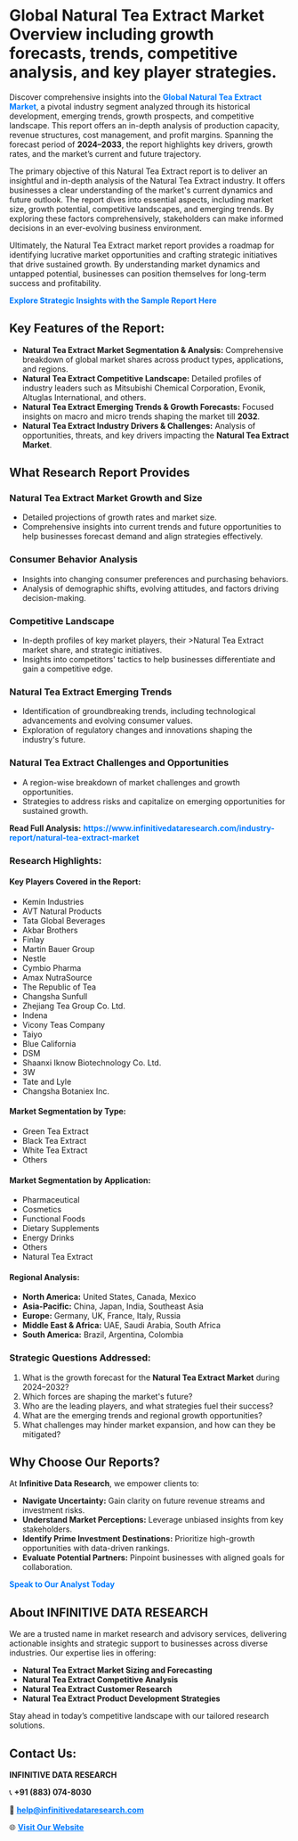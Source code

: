 <h1>Global Natural Tea Extract Market Overview including growth forecasts, trends, competitive analysis, and key player strategies.</h1>
<p>
Discover comprehensive insights into the 
<a href="https://www.infinitivedataresearch.com/industry-report/natural-tea-extract-market" rel="dofollow" style="color: #007BFF; text-decoration: none;"><strong>Global Natural Tea Extract Market</strong></a>, a pivotal industry segment analyzed through its historical development, emerging trends, growth prospects, and competitive landscape. This report offers an in-depth analysis of production capacity, revenue structures, cost management, and profit margins. Spanning the forecast period of <strong>2024–2033</strong>, the report highlights key drivers, growth rates, and the market’s current and future trajectory.
</p>
<p>
The primary objective of this Natural Tea Extract report is to deliver an insightful and in-depth analysis of the Natural Tea Extract industry. It offers businesses a clear understanding of the market's current dynamics and future outlook. The report dives into essential aspects, including market size, growth potential, competitive landscapes, and emerging trends. By exploring these factors comprehensively, stakeholders can make informed decisions in an ever-evolving business environment.
</p>
<p>
Ultimately, the Natural Tea Extract market report provides a roadmap for identifying lucrative market opportunities and crafting strategic initiatives that drive sustained growth. By understanding market dynamics and untapped potential, businesses can position themselves for long-term success and profitability.
</p>
<p>
<a href="https://www.infinitivedataresearch.com/request-sample/reportId=110378" style="color: #007BFF; text-decoration: none;"><strong>Explore Strategic Insights with the Sample Report Here</strong></a>
</p>

<h2>Key Features of the Report:</h2>
<ul>
<li><strong>Natural Tea Extract Market Segmentation & Analysis:</strong> Comprehensive breakdown of global market shares across product types, applications, and regions.</li>
<li><strong>Natural Tea Extract Competitive Landscape:</strong> Detailed profiles of industry leaders such as Mitsubishi Chemical Corporation, Evonik, Altuglas International, and others.</li>
<li><strong>Natural Tea Extract Emerging Trends & Growth Forecasts:</strong> Focused insights on macro and micro trends shaping the market till <strong>2032</strong>.</li>
<li><strong>Natural Tea Extract Industry Drivers & Challenges:</strong> Analysis of opportunities, threats, and key drivers impacting the <strong>Natural Tea Extract Market</strong>.</li>
</ul>

<h2>What Research Report Provides</h2>
<h3>Natural Tea Extract Market Growth and Size</h3>
<ul>
<li>Detailed projections of growth rates and market size.</li>
<li>Comprehensive insights into current trends and future opportunities to help businesses forecast demand and align strategies effectively.</li>
</ul>

<h3>Consumer Behavior Analysis</h3>
<ul>
<li>Insights into changing consumer preferences and purchasing behaviors.</li>
<li>Analysis of demographic shifts, evolving attitudes, and factors driving decision-making.</li>
</ul>

<h3>Competitive Landscape</h3>
<ul>
<li>In-depth profiles of key market players, their >Natural Tea Extract market share, and strategic initiatives.</li>
<li>Insights into competitors' tactics to help businesses differentiate and gain a competitive edge.</li>
</ul>

<h3>Natural Tea Extract Emerging Trends</h3>
<ul>
<li>Identification of groundbreaking trends, including technological advancements and evolving consumer values.</li>
<li>Exploration of regulatory changes and innovations shaping the industry's future.</li>
</ul>

<h3>Natural Tea Extract Challenges and Opportunities</h3>
<ul>
<li>A region-wise breakdown of market challenges and growth opportunities.</li>
<li>Strategies to address risks and capitalize on emerging opportunities for sustained growth.</li>
</ul>
<p><strong>Read Full Analysis:</strong> <a href="https://www.infinitivedataresearch.com/industry-report/natural-tea-extract-market" rel="dofollow" style="color: #007BFF; text-decoration: none;"><strong>https://www.infinitivedataresearch.com/industry-report/natural-tea-extract-market</strong></a></p>
<h3>Research Highlights:</h3>
<h4>Key Players Covered in the Report:</h4>
<ul><li>Kemin Industries</li><li>AVT Natural Products</li><li>Tata Global Beverages</li><li>Akbar Brothers</li><li>Finlay</li><li>Martin Bauer Group</li><li>Nestle</li><li>Cymbio Pharma</li><li>Amax NutraSource</li><li>The Republic of Tea</li><li>Changsha Sunfull</li><li>Zhejiang Tea Group Co. Ltd.</li><li>Indena</li><li>Vicony Teas Company</li><li>Taiyo</li><li>Blue California</li><li>DSM</li><li>Shaanxi Iknow Biotechnology Co. Ltd.</li><li>3W</li><li>Tate and Lyle</li><li>Changsha Botaniex Inc.</li></ul>
<h4>Market Segmentation by Type:</h4>
<ul><li>Green Tea Extract</li><li>Black Tea Extract</li><li>White Tea Extract</li><li>Others</li></ul>
<h4>Market Segmentation by Application:</h4>
<ul><li>Pharmaceutical</li><li>Cosmetics</li><li>Functional Foods</li><li>Dietary Supplements</li><li>Energy Drinks</li><li>Others</li><li>Natural Tea Extract</li></ul>

<h4>Regional Analysis:</h4>
<ul>
<li><strong>North America:</strong> United States, Canada, Mexico</li>
<li><strong>Asia-Pacific:</strong> China, Japan, India, Southeast Asia</li>
<li><strong>Europe:</strong> Germany, UK, France, Italy, Russia</li>
<li><strong>Middle East & Africa:</strong> UAE, Saudi Arabia, South Africa</li>
<li><strong>South America:</strong> Brazil, Argentina, Colombia</li>
</ul>

<h3>Strategic Questions Addressed:</h3>
<ol>
<li>What is the growth forecast for the <strong>Natural Tea Extract Market</strong> during 2024–2032?</li>
<li>Which forces are shaping the market's future?</li>
<li>Who are the leading players, and what strategies fuel their success?</li>
<li>What are the emerging trends and regional growth opportunities?</li>
<li>What challenges may hinder market expansion, and how can they be mitigated?</li>
</ol>

<h2>Why Choose Our Reports?</h2>
<p>At <strong>Infinitive Data Research</strong>, we empower clients to:</p>
<ul>
<li><strong>Navigate Uncertainty:</strong> Gain clarity on future revenue streams and investment risks.</li>
<li><strong>Understand Market Perceptions:</strong> Leverage unbiased insights from key stakeholders.</li>
<li><strong>Identify Prime Investment Destinations:</strong> Prioritize high-growth opportunities with data-driven rankings.</li>
<li><strong>Evaluate Potential Partners:</strong> Pinpoint businesses with aligned goals for collaboration.</li>
</ul>
<p><a href="https://www.infinitivedataresearch.com/industry-report/natural-tea-extract-market" rel="dofollow" style="color: #007BFF; text-decoration: none;"><strong>Speak to Our Analyst Today</strong></a></p>

<h2>About INFINITIVE DATA RESEARCH</h2>
<p>We are a trusted name in market research and advisory services, delivering actionable insights and strategic support to businesses across diverse industries. Our expertise lies in offering:</p>
<ul>
<li><strong>Natural Tea Extract Market Sizing and Forecasting</strong></li>
<li><strong>Natural Tea Extract Competitive Analysis</strong></li>
<li><strong>Natural Tea Extract Customer Research</strong></li>
<li><strong>Natural Tea Extract Product Development Strategies</strong></li>
</ul>
<p>Stay ahead in today’s competitive landscape with our tailored research solutions.</p>

<h2>Contact Us:</h2>
<p><strong>INFINITIVE DATA RESEARCH</strong></p>
<p>📞 <strong>+91 (883) 074-8030</strong></p>
<p>📧 <strong><a href="mailto:help@infinitivedataresearch.com" style="color: #007BFF;">help@infinitivedataresearch.com</a></strong></p>
<p>🌐 <strong><a href="https://www.infinitivedataresearch.com" rel="dofollow" style="color: #007BFF;">Visit Our Website</a></strong></p>